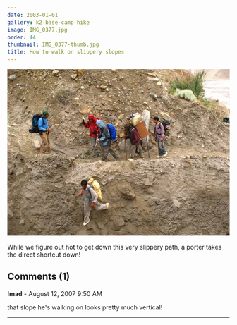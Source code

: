 ```yaml
---
date: 2003-01-01
gallery: k2-base-camp-hike
image: IMG_0377.jpg
order: 44
thumbnail: IMG_0377-thumb.jpg
title: How to walk on slippery slopes
---
```


![How to walk on slippery slopes](./IMG_0377.jpg)

While we figure out hot to get down this very slippery path, a porter takes the direct shortcut down!

<div id="comments">

## Comments (1)

**Imad** - August 12, 2007  9:50 AM

that slope he's walking on looks pretty much vertical!

---

</div>